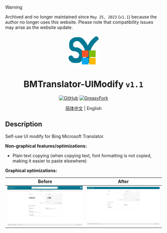 > [!WARNING]
> Archived and no longer maintained since `May 25, 2023` (`v1.1`) because the author no longer uses this website. Please note that compatibility issues may arise as the website update.

<div align="center">
    <img src="https://github.com/SynRGB/BMTranslator-UIModify/raw/main/%23README/icon/256.png" width="20%"/>
    <h1>BMTranslator-UIModify <code>v1.1</code></h1>
	<p>
        <a href='https://github.com/SynRGB/BMTranslator-UIModify'><img src="https://img.shields.io/badge/-GitHub-3A3A3A?style=flat&amp;logo=GitHub&amp;logoColor=white" referrerpolicy="no-referrer" alt="GitHub"></a>
	    <a href='https://greasyfork.org/zh-CN/scripts/464461-bmtranslator-uimodify'><img src="https://img.shields.io/badge/-GreasyFork-670000?style=flat&amp;logo=tampermonkey&amp;logoColor=white" referrerpolicy="no-referrer" alt="GreasyFork"></a>
    </p>
    <p><a href='https://github.com/SynRGB/BMTranslator-UIModify/blob/main/README.md'>简体中文</a> | English</p>
</div>


## Description

Self-use UI modify for Bing Microsoft Translator.

**Non-graphical features/optimizations:**

- Plain text copying (when copying text, font formatting is not copied, making it easier to paste elsewhere)

**Graphical optimizations:**

| **Before**                                                   | **After**                                                    |
| ------------------------------------------------------------ | ------------------------------------------------------------ |
| <img src="https://github.com/SynRGB/BMTranslator-UIModify/raw/main/%23README/before.png"/> | <img src="https://github.com/SynRGB/BMTranslator-UIModify/raw/main/%23README/after.png"/> |
